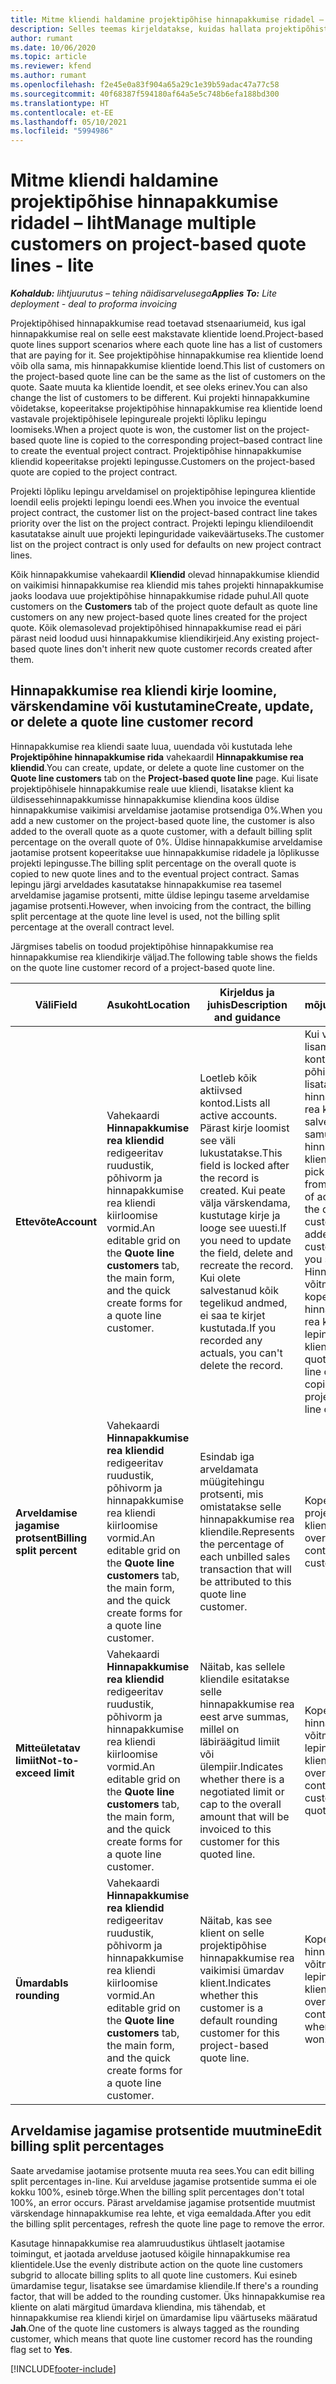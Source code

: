 ```yaml
---
title: Mitme kliendi haldamine projektipõhise hinnapakkumise ridadel – liht
description: Selles teemas kirjeldatakse, kuidas hallata projektipõhistel hinnapakkumiste ridadel mitut klienti.
author: rumant
ms.date: 10/06/2020
ms.topic: article
ms.reviewer: kfend
ms.author: rumant
ms.openlocfilehash: f2e45e0a83f904a65a29c1e39b59adac47a77c58
ms.sourcegitcommit: 40f68387f594180af64a5e5c748b6efa188bd300
ms.translationtype: HT
ms.contentlocale: et-EE
ms.lasthandoff: 05/10/2021
ms.locfileid: "5994986"
---
```

# <a name="manage-multiple-customers-on-project-based-quote-lines---lite"></a><span data-ttu-id="723dd-103">Mitme kliendi haldamine projektipõhise hinnapakkumise ridadel – liht</span><span class="sxs-lookup"><span data-stu-id="723dd-103">Manage multiple customers on project-based quote lines - lite</span></span>

<span data-ttu-id="723dd-104">_**Kohaldub:** lihtjuurutus – tehing näidisarvelusega_</span><span class="sxs-lookup"><span data-stu-id="723dd-104">_**Applies To:** Lite deployment - deal to proforma invoicing_</span></span>

<span data-ttu-id="723dd-105">Projektipõhised hinnapakkumise read toetavad stsenaariumeid, kus igal hinnapakkumise real on selle eest makstavate klientide loend.</span><span class="sxs-lookup"><span data-stu-id="723dd-105">Project-based quote lines support scenarios where each quote line has a list of customers that are paying for it.</span></span> <span data-ttu-id="723dd-106">See projektipõhise hinnapakkumise rea klientide loend võib olla sama, mis hinnapakkumise klientide loend.</span><span class="sxs-lookup"><span data-stu-id="723dd-106">This list of customers on the project-based quote line can be the same as the list of customers on the quote.</span></span> <span data-ttu-id="723dd-107">Saate muuta ka klientide loendit, et see oleks erinev.</span><span class="sxs-lookup"><span data-stu-id="723dd-107">You can also change the list of customers to be different.</span></span> <span data-ttu-id="723dd-108">Kui projekti hinnapakkumine võidetakse, kopeeritakse projektipõhise hinnapakkumise rea klientide loend vastavale projektipõhisele lepingureale projekti lõpliku lepingu loomiseks.</span><span class="sxs-lookup"><span data-stu-id="723dd-108">When a project quote is won, the customer list on the project-based quote line is copied to the corresponding project–based contract line to create the eventual project contract.</span></span> <span data-ttu-id="723dd-109">Projektipõhise hinnapakkumise kliendid kopeeritakse projekti lepingusse.</span><span class="sxs-lookup"><span data-stu-id="723dd-109">Customers on the project-based quote are copied to the project contract.</span></span>

<span data-ttu-id="723dd-110">Projekti lõpliku lepingu arveldamisel on projektipõhise lepingurea klientide loendil eelis projekti lepingu loendi ees.</span><span class="sxs-lookup"><span data-stu-id="723dd-110">When you invoice the eventual project contract, the customer list on the project-based contract line takes priority over the list on the project contract.</span></span> <span data-ttu-id="723dd-111">Projekti lepingu kliendiloendit kasutatakse ainult uue projekti lepinguridade vaikeväärtuseks.</span><span class="sxs-lookup"><span data-stu-id="723dd-111">The customer list on the project contract is only used for defaults on new project contract lines.</span></span>

<span data-ttu-id="723dd-112">Kõik hinnapakkumise vahekaardil **Kliendid** olevad hinnapakkumise kliendid on vaikimisi hinnapakkumise rea kliendid mis tahes projekti hinnapakkumise jaoks loodava uue projektipõhise hinnapakkumise ridade puhul.</span><span class="sxs-lookup"><span data-stu-id="723dd-112">All quote customers on the **Customers** tab of the project quote default as quote line customers on any new project-based quote lines created for the project quote.</span></span> <span data-ttu-id="723dd-113">Kõik olemasolevad projektipõhised hinnapakkumise read ei päri pärast neid loodud uusi hinnapakkumise kliendikirjeid.</span><span class="sxs-lookup"><span data-stu-id="723dd-113">Any existing project-based quote lines don't inherit new quote customer records created after them.</span></span>

## <a name="create-update-or-delete-a-quote-line-customer-record"></a><span data-ttu-id="723dd-114">Hinnapakkumise rea kliendi kirje loomine, värskendamine või kustutamine</span><span class="sxs-lookup"><span data-stu-id="723dd-114">Create, update, or delete a quote line customer record</span></span>

<span data-ttu-id="723dd-115">Hinnapakkumise rea kliendi saate luua, uuendada või kustutada lehe **Projektipõhine hinnapakkumise rida** vahekaardil **Hinnapakkumise rea kliendid**.</span><span class="sxs-lookup"><span data-stu-id="723dd-115">You can create, update, or delete a quote line customer on the **Quote line customers** tab on the **Project-based quote line** page.</span></span> <span data-ttu-id="723dd-116">Kui lisate projektipõhisele hinnapakkumise reale uue kliendi, lisatakse klient ka üldisessehinnapakkumisse hinnapakkumise kliendina koos üldise hinnapakkumise vaikimisi arveldamise jaotamise protsendiga 0%.</span><span class="sxs-lookup"><span data-stu-id="723dd-116">When you add a new customer on the project-based quote line, the customer is also added to the overall quote as a quote customer, with a default billing split percentage on the overall quote of 0%.</span></span> <span data-ttu-id="723dd-117">Üldise hinnapakkumise arveldamise jaotamise protsent kopeeritakse uue hinnapakkumise ridadele ja lõplikusse projekti lepingusse.</span><span class="sxs-lookup"><span data-stu-id="723dd-117">The billing split percentage on the overall quote is copied to new quote lines and to the eventual project contract.</span></span> <span data-ttu-id="723dd-118">Samas lepingu järgi arveldades kasutatakse hinnapakkumise rea tasemel arveldamise jagamise protsenti, mitte üldise lepingu taseme arveldamise jagamise protsenti.</span><span class="sxs-lookup"><span data-stu-id="723dd-118">However, when invoicing from the contract, the billing split percentage at the quote line level is used, not the billing split percentage at the overall contract level.</span></span> 

<span data-ttu-id="723dd-119">Järgmises tabelis on toodud projektipõhise hinnapakkumise rea hinnapakkumise rea kliendikirje väljad.</span><span class="sxs-lookup"><span data-stu-id="723dd-119">The following table shows the fields on the quote line customer record of a project-based quote line.</span></span>

| <span data-ttu-id="723dd-120">Väli</span><span class="sxs-lookup"><span data-stu-id="723dd-120">Field</span></span> | <span data-ttu-id="723dd-121">Asukoht</span><span class="sxs-lookup"><span data-stu-id="723dd-121">Location</span></span> | <span data-ttu-id="723dd-122">Kirjeldus ja juhis</span><span class="sxs-lookup"><span data-stu-id="723dd-122">Description and guidance</span></span> | <span data-ttu-id="723dd-123">Allavoolu mõjud</span><span class="sxs-lookup"><span data-stu-id="723dd-123">Downstream impact</span></span> |
| --- | --- | --- | --- |
| <span data-ttu-id="723dd-124">**Ettevõte**</span><span class="sxs-lookup"><span data-stu-id="723dd-124">**Account**</span></span> | <span data-ttu-id="723dd-125">Vahekaardi **Hinnapakkumise rea kliendid** redigeeritav ruudustik, põhivorm ja hinnapakkumise rea kliendi kiirloomise vormid.</span><span class="sxs-lookup"><span data-stu-id="723dd-125">An editable grid on the **Quote line customers** tab, the main form, and the quick create forms for a quote line customer.</span></span> | <span data-ttu-id="723dd-126">Loetleb kõik aktiivsed kontod.</span><span class="sxs-lookup"><span data-stu-id="723dd-126">Lists all active accounts.</span></span> <span data-ttu-id="723dd-127">Pärast kirje loomist see väli lukustatakse.</span><span class="sxs-lookup"><span data-stu-id="723dd-127">This field is locked after the record is created.</span></span> <span data-ttu-id="723dd-128">Kui peate välja värskendama, kustutage kirje ja looge see uuesti.</span><span class="sxs-lookup"><span data-stu-id="723dd-128">If you need to update the field, delete and recreate the record.</span></span> <span data-ttu-id="723dd-129">Kui olete salvestanud kõik tegelikud andmed, ei saa te kirjet kustutada.</span><span class="sxs-lookup"><span data-stu-id="723dd-129">If you recorded any actuals, you can't delete the record.</span></span> | <span data-ttu-id="723dd-130">Kui valite lisamiseks konto kontode põhiloendist, lisatakse hinnapakkumise rea klient selle salvestamisel samuti kui hinnapakkumise klient.</span><span class="sxs-lookup"><span data-stu-id="723dd-130">When you pick an account from the master list of accounts to add, the quote line customer is also added as a quote customer when you save it.</span></span> <span data-ttu-id="723dd-131">Hinnapakkumise võitmisel kopeeritakse hinnapakkumise rea kliendid projekti lepingurea klientidele.</span><span class="sxs-lookup"><span data-stu-id="723dd-131">When a quote is won, quote line customers are copied to the project contract line customers.</span></span> |
| <span data-ttu-id="723dd-132">**Arveldamise jagamise protsent**</span><span class="sxs-lookup"><span data-stu-id="723dd-132">**Billing split percent**</span></span> | <span data-ttu-id="723dd-133">Vahekaardi **Hinnapakkumise rea kliendid** redigeeritav ruudustik, põhivorm ja hinnapakkumise rea kliendi kiirloomise vormid.</span><span class="sxs-lookup"><span data-stu-id="723dd-133">An editable grid on the **Quote line customers** tab, the main form, and the quick create forms for a quote line customer.</span></span> | <span data-ttu-id="723dd-134">Esindab iga arveldamata müügitehingu protsenti, mis omistatakse selle hinnapakkumise rea kliendile.</span><span class="sxs-lookup"><span data-stu-id="723dd-134">Represents the percentage of each unbilled sales transaction that will be attributed to this quote line customer.</span></span> | <span data-ttu-id="723dd-135">Kopeeritud üle projekti lepingurea klientidele.</span><span class="sxs-lookup"><span data-stu-id="723dd-135">Copied over to project contract line customers.</span></span> |
| <span data-ttu-id="723dd-136">**Mitteületatav limiit**</span><span class="sxs-lookup"><span data-stu-id="723dd-136">**Not-to-exceed limit**</span></span> | <span data-ttu-id="723dd-137">Vahekaardi **Hinnapakkumise rea kliendid** redigeeritav ruudustik, põhivorm ja hinnapakkumise rea kliendi kiirloomise vormid.</span><span class="sxs-lookup"><span data-stu-id="723dd-137">An editable grid on the **Quote line customers** tab, the main form, and the quick create forms for a quote line customer.</span></span> | <span data-ttu-id="723dd-138">Näitab, kas sellele kliendile esitatakse selle hinnapakkumise rea eest arve summas, millel on läbiräägitud limiit või ülempiir.</span><span class="sxs-lookup"><span data-stu-id="723dd-138">Indicates whether there is a negotiated limit or cap to the overall amount that will be invoiced to this customer for this quoted line.</span></span> | <span data-ttu-id="723dd-139">Kopeeritud üle hinnapakkumise võitmisel projekti lepingurea klientidele.</span><span class="sxs-lookup"><span data-stu-id="723dd-139">Copied over to project contract line customers when a quote is won.</span></span> |
| <span data-ttu-id="723dd-140">**Ümardab**</span><span class="sxs-lookup"><span data-stu-id="723dd-140">**Is rounding**</span></span> | <span data-ttu-id="723dd-141">Vahekaardi **Hinnapakkumise rea kliendid** redigeeritav ruudustik, põhivorm ja hinnapakkumise rea kliendi kiirloomise vormid.</span><span class="sxs-lookup"><span data-stu-id="723dd-141">An editable grid on the **Quote line customers** tab, the main form, and the quick create forms for a quote line customer.</span></span> | <span data-ttu-id="723dd-142">Näitab, kas see klient on selle projektipõhise hinnapakkumise rea vaikimisi ümardav klient.</span><span class="sxs-lookup"><span data-stu-id="723dd-142">Indicates whether this customer is a default rounding customer for this project-based quote line.</span></span> | <span data-ttu-id="723dd-143">Kopeeritud üle hinnapakkumise võitmisel projekti lepingu klientidele.</span><span class="sxs-lookup"><span data-stu-id="723dd-143">Copied over to project contract customers when a quote is won.</span></span> |

## <a name="edit-billing-split-percentages"></a><span data-ttu-id="723dd-144">Arveldamise jagamise protsentide muutmine</span><span class="sxs-lookup"><span data-stu-id="723dd-144">Edit billing split percentages</span></span>

<span data-ttu-id="723dd-145">Saate arvedamise jaotamise protsente muuta rea sees.</span><span class="sxs-lookup"><span data-stu-id="723dd-145">You can edit billing split percentages in-line.</span></span> <span data-ttu-id="723dd-146">Kui arvelduse jagamise protsentide summa ei ole kokku 100%, esineb tõrge.</span><span class="sxs-lookup"><span data-stu-id="723dd-146">When the billing split percentages don't total 100%, an error occurs.</span></span> <span data-ttu-id="723dd-147">Pärast arveldamise jagamise protsentide muutmist värskendage hinnapakkumise rea lehte, et viga eemaldada.</span><span class="sxs-lookup"><span data-stu-id="723dd-147">After you edit the billing split percentages, refresh the quote line page to remove the error.</span></span>

<span data-ttu-id="723dd-148">Kasutage hinnapakkumise rea alamruudustikus ühtlaselt jaotamise toimingut, et jaotada arvelduse jaotused kõigile hinnapakkumise rea klientidele.</span><span class="sxs-lookup"><span data-stu-id="723dd-148">Use the evenly distribute action on the quote line customers subgrid to allocate billing splits to all quote line customers.</span></span> <span data-ttu-id="723dd-149">Kui esineb ümardamise tegur, lisatakse see ümardamise kliendile.</span><span class="sxs-lookup"><span data-stu-id="723dd-149">If there's a rounding factor, that will be added to the rounding customer.</span></span> <span data-ttu-id="723dd-150">Üks hinnapakkumise rea kliente on alati märgitud ümardava kliendina, mis tähendab, et hinnapakkumise rea kliendi kirjel on ümardamise lipu väärtuseks määratud **Jah**.</span><span class="sxs-lookup"><span data-stu-id="723dd-150">One of the quote line customers is always tagged as the rounding customer, which means that quote line customer record has the rounding flag set to **Yes**.</span></span> 


[!INCLUDE[footer-include](../../includes/footer-banner.md)]